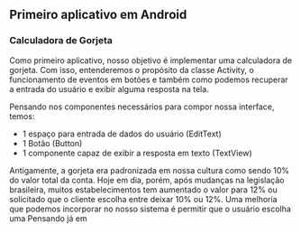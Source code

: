 ## Primeiro aplicativo em Android

### Calculadora de Gorjeta

Como primeiro aplicativo, nosso objetivo é implementar uma calculadora de gorjeta. Com isso, entenderemos o propósito da classe Activity, o funcionamento de eventos em botões e também como podemos recuperar a entrada do usuário e exibir alguma resposta na tela.

Pensando nos componentes necessários para compor nossa interface, temos:

* 1 espaço para entrada de dados do usuário (EditText)
* 1 Botão (Button)
* 1 componente capaz de exibir a resposta em texto (TextView)

Antigamente, a gorjeta era padronizada em nossa cultura como sendo 10% do valor total da conta. Hoje em dia, porém, após mudanças na legislação brasileira, muitos estabelecimentos tem aumentado o valor para 12% ou solicitado que o cliente escolha entre deixar 10% ou 12%. Uma melhoria que podemos incorporar no nosso sistema é permitir que o usuário escolha uma 
Pensando já em

<!--stackedit_data:
eyJoaXN0b3J5IjpbLTYyOTExODM1MV19
-->